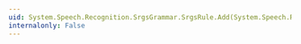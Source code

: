 ```yaml
---
uid: System.Speech.Recognition.SrgsGrammar.SrgsRule.Add(System.Speech.Recognition.SrgsGrammar.SrgsElement)
internalonly: False
---
```

